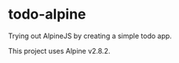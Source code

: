 # todo-alpine

Trying out AlpineJS by creating a simple todo app.

This project uses Alpine v2.8.2.
